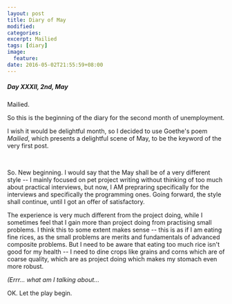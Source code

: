 ```yaml
---
layout: post
title: Diary of May
modified:
categories: 
excerpt: Mailied
tags: [diary]
image:
  feature:
date: 2016-05-02T21:55:59+08:00
---
```


##### Day XXXII, 2nd, May

Mailied.

So this is the beginning of the diary for the second month of unemployment.

I wish it would be delightful month, so I decided to use Goethe's poem *Mailied*, which presents a delightful scene of May, to be the keyword of the very first post.

<br>

So. New beginning. I would say that the May shall be of a very different style -- I mainly focused on pet project writing without thinking of too much about practical interviews, but now, I AM prepraring specifically for the interviews and specifically the programming ones.
Going forward, the style shall continue, until I got an offer of satisfactory.

The experience is very much different from the project doing, while I sometimes feel that I gain more than project doing from practising small problems.
I think this to some extent makes sense -- this is as if I am eating fine rices, as the small problems are merits and fundamentals of advanced composite problems.
But I need to be aware that eating too much rice isn't good for my health -- I need to dine crops like grains and corns which are of coarse quality, which are as project doing which makes my stomach even more robust.

*(Errr... what am I talking about...*

OK. Let the play begin.

